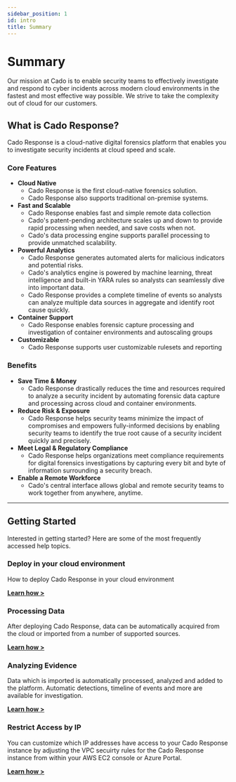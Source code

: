 ```yaml
---
sidebar_position: 1
id: intro
title: Summary
---
```


# Summary 
Our mission at Cado is to enable security teams to effectively investigate and respond to cyber incidents across modern cloud environments in the fastest and most effective way possible. 
We strive to take the complexity out of cloud for our customers.

## What is Cado Response?
Cado Response is a cloud-native digital forensics platform that enables you to investigate security incidents at cloud speed and scale.

### Core Features
- **Cloud Native**
  - Cado Response is the first cloud-native forensics solution.
  - Cado Response also supports traditional on-premise systems.
- **Fast and Scalable**
  - Cado Response enables fast and simple remote data collection  
  - Cado's patent-pending architecture scales up and down to provide rapid processing when needed, and save costs when not. 
  - Cado's data processing engine supports parallel processing to provide unmatched scalability. 
- **Powerful Analytics**
  - Cado Response generates automated alerts for malicious indicators and potential risks.
  - Cado's analytics engine is powered by machine learning, threat intelligence and built-in YARA rules so analysts can seamlessly dive into important data.
  - Cado Response provides a complete timeline of events so analysts can analyze multiple data sources in aggregate and identify root cause quickly.
- **Container Support**
  - Cado Response enables forensic capture processing and investigation of container environments and autoscaling groups
- **Customizable**
  - Cado Response supports user customizable rulesets and reporting

### Benefits 
- **Save Time & Money**
  - Cado Response drastically reduces the time and resources required to analyze a security incident by automating forensic data capture and processing across cloud and container environments.
- **Reduce Risk & Exposure**
  - Cado Response helps security teams minimize the impact of compromises and empowers fully-informed decisions by enabling security teams to identify the true root cause of a security incident quickly and precisely.
- **Meet Legal & Regulatory Compliance**
  - Cado Response helps organizations meet compliance requirements for digital forensics investigations by capturing every bit and byte of information surrounding a security breach.
- **Enable a Remote Workforce**
  - Cado's central interface allows global and remote security teams to work together from anywhere, anytime.

---------

## Getting Started
Interested in getting started?  Here are some of the most frequently accessed help topics. 

### Deploy in your cloud environment
How to deploy Cado Response in your cloud environment

**[Learn how >](cado-response/getting-started/deploy)**

### Processing Data
After deploying Cado Response, data can be automatically acquired from the cloud or imported from a number of supported sources. 

**[Learn how >](cado-response/importing-data/importing-data)**

### Analyzing Evidence
Data which is imported is automatically processed, analyzed and added to the platform.  Automatic detections, timeline of events and more are available for investigation.

**[Learn how >](cado-response/investigating/investigate)**

### Restrict Access by IP
You can customize which IP addresses have access to your Cado Response instance by adjusting the VPC secuirty rules for the Cado Response instance from within your AWS EC2 console or Azure Portal. 

**[Learn how >](cado-response/getting-started/deploy)**
